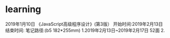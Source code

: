 # learning
2019年1月10日
《JavaScript高级程序设计》(第3版）
开始时间:2019年2月13日
结束时间:
笔记路径:(b5 182*255mm)
  1.2019年2月13日~2019年2月17日 52面
  2.       

